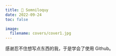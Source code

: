 ```yaml
---
title: 💭 Somniloquy
date: 2022-09-24
toc: false

image:
  filename: covers/cover1.jpg
---
```


感谢忍不住想写点东西的我，于是学会了使用 Github。